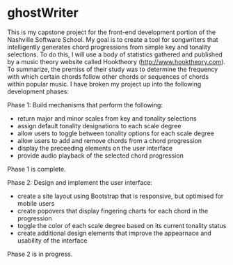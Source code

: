ghostWriter
===========

This is my capstone project for the front-end development portion of the Nashville Software School. My goal is to create a tool for songwriters that intelligently generates chord progressions from simple key and tonality selections. To do this, I will use a body of statistics gathered and published by a music theory website called Hooktheory (http://www.hooktheory.com). To summarize, the premiss of their study was to determine the frequency with which certain chords follow other chords or sequences of chords within popular music.  I have broken my project up into the following development phases:

Phase 1:
Build mechanisms that perform the following:
<ul>
  <li>return major and minor scales from key and tonality selections</li>
  <li>assign default tonality designations to each scale degree</li>
  <li>allow users to toggle between tonality options for each scale degree</li>
  <li>allow users to add and remove chords from a chord progression</li>
  <li>display the preceeding elements on the user interface</li>
  <li>provide audio playback of the selected chord progression</li>
</ul>
Phase 1 is complete.

Phase 2:
Design and implement the user interface:
<ul>
  <li>create a site layout using Bootstrap that is responsive, but optimised for mobile users</li>
  <li>create popovers that display fingering charts for each chord in the progression</li>
  <li>toggle the color of each scale degree based on its current tonality status</li>
  <li>create additional design elements that improve the appearnace and usability of the interface</li>
</ul>
Phase 2 is in progress.
